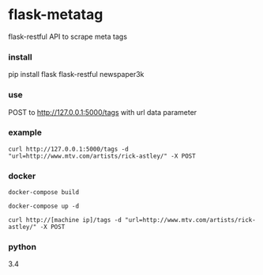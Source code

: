 # flask-metatag
flask-restful API to scrape meta tags

### install
pip install flask flask-restful newspaper3k

### use
POST to http://127.0.0.1:5000/tags with url data parameter

### example
`curl http://127.0.0.1:5000/tags -d "url=http://www.mtv.com/artists/rick-astley/" -X POST`

### docker
`docker-compose build`

`docker-compose up -d`

`curl http://[machine ip]/tags -d "url=http://www.mtv.com/artists/rick-astley/" -X POST`

### python
3.4